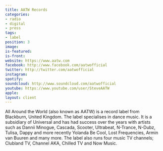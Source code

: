 ```yaml
---
title: AATW Records
categories:
- radio
- digital
- press
tags:
- label
position: 3
image: 
is-featured: 
is-front: 
website: https://www.aatw.com
facebook: http://www.facebook.com/aatwofficial
twitter: http://twitter.com/aatwofficial
instagram: 
spotify: 
soundcloud: http://www.soundcloud.com/aatwofficial
youtube: https://www.youtube.com/user/SteveAATW
apple: 
layout: client
---
```


All Around the World (also known as AATW) is a record label from Blackburn, United Kingdom. The label specialises in dance music. It is a subsidiary of Universal and has had success over the years with artists such as Dannii Minogue, Cascada, Scooter, Ultrabeat, N-Trance, N-Dubz, Tulisa, Dappy and more recently Yolanda Be Cool, Lost Frequencies, Armin van Buuren and many more. The label also runs four music TV channels; Clubland TV, Channel AKA, Chilled TV and Now Music.